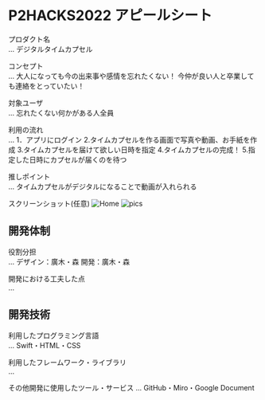 # P2HACKS2022 アピールシート 

プロダクト名  
... デジタルタイムカプセル

コンセプト  
...  大人になっても今の出来事や感情を忘れたくない！
     今仲が良い人と卒業しても連絡をとっていたい！

対象ユーザ  
...  忘れたくない何かがある人全員

利用の流れ  
...  1．アプリにログイン
     2.タイムカプセルを作る画面で写真や動画、お手紙を作成
     3.タイムカプセルを届けて欲しい日時を指定
     4.タイムカプセルの完成！
     5.指定した日時にカプセルが届くのを待つ

推しポイント  
...  タイムカプセルがデジタルになることで動画が入れられる

スクリーンショット(任意)
![Home](https://user-images.githubusercontent.com/95894077/208271299-a337be5a-3a59-4bff-b3c0-83a79478c0ef.png)
![pics](https://user-images.githubusercontent.com/95894077/208271283-02da4289-bbeb-45c6-b0f3-3760dfb78ce8.png)



## 開発体制  

役割分担  
...  デザイン：廣木・森
     開発：廣木・森

開発における工夫した点  
...  

## 開発技術 

利用したプログラミング言語  
...  Swift・HTML・CSS

利用したフレームワーク・ライブラリ  
...  

その他開発に使用したツール・サービス
...  GitHub・Miro・Google Document
